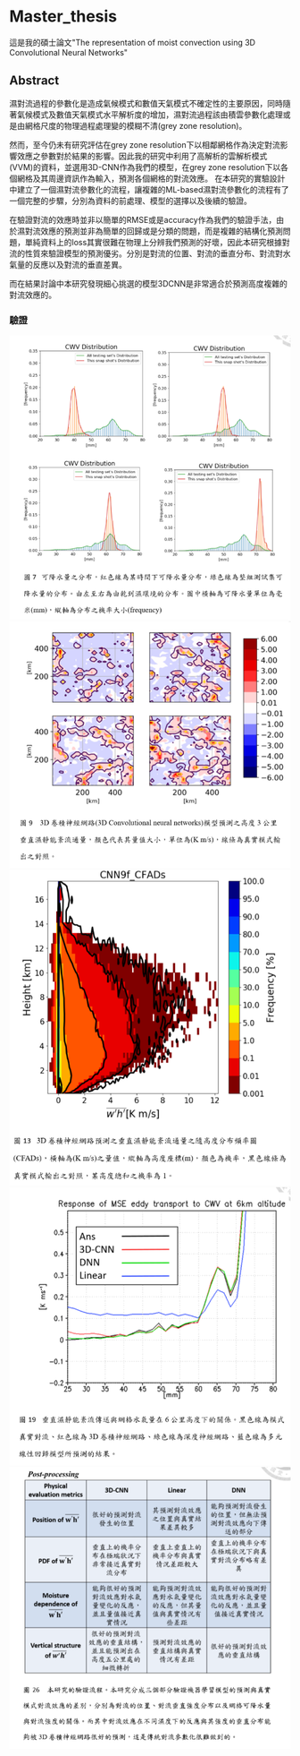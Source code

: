 # Master_thesis

這是我的碩士論文"The representation of moist convection using 3D Convolutional Neural Networks"  
## Abstract
  濕對流過程的參數化是造成氣候模式和數值天氣模式不確定性的主要原因，同時隨著氣候模式及數值天氣模式水平解析度的增加，濕對流過程該由積雲參數化處理或是由網格尺度的物理過程處理變的模糊不清(grey zone resolution)。
	  
  然而，至今仍未有研究評估在grey zone resolution下以相鄰網格作為決定對流影響效應之參數對於結果的影響。因此我的研究中利用了高解析的雲解析模式(VVM)的資料，並選用3D-CNN作為我們的模型，在grey zone resolution下以各個網格及其周邊資訊作為輸入，預測各個網格的對流效應。
	在本研究的實驗設計中建立了一個濕對流參數化的流程，讓複雜的ML-based濕對流參數化的流程有了一個完整的步驟，分別為資料的前處理、模型的選擇以及後續的驗證。
  
在驗證對流的效應時並非以簡單的RMSE或是accuracy作為我們的驗證手法，由於濕對流效應的預測並非為簡單的回歸或是分類的問題，而是複雜的結構化預測問題，單純資料上的loss其實很難在物理上分辨我們預測的好壞，因此本研究根據對流的性質來驗證模型的預測優劣。分別是對流的位置、對流的垂直分布、對流對水氣量的反應以及對流的垂直差異。
  
而在結果討論中本研究發現細心挑選的模型3DCNN是非常適合於預測高度複雜的對流效應的。

### 驗證
![image](https://github.com/r05229014/Master_thesis/blob/master/img/2.PNG)
![image](https://github.com/r05229014/Master_thesis/blob/master/img/1.PNG)
![image](https://github.com/r05229014/Master_thesis/blob/master/img/3.PNG)
![image](https://github.com/r05229014/Master_thesis/blob/master/img/4.PNG)
![image](https://github.com/r05229014/Master_thesis/blob/master/img/6.PNG)
